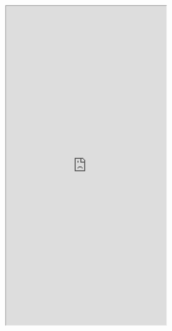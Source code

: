 <iframe 
src="https://coda.io/embed/jD38E5fJk_/#Full-Active-Inference-Ontology_tuuOJ_Ew/r28&view=full&viewMode=embedplay&hideSections=true" 
width=900 
height=1000 
style="max-width: 100%;" 
allow="fullscreen">
</iframe>